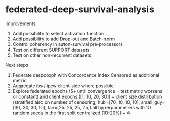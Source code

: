 # federated-deep-survival-analysis

Improvements

1. Add possibility to select activation function
2. Add possibility to add Drop-out and Batch-norm
3. Control coherency in auton-survival pre-processors
4. Test on different SUPPORT datasets
5. Test on other non-recurrent datasets 

Next steps

1. Federate deepcoxph with Concordance Index Censored as additional metric
2. Aggregate ibs / ipcw client-side where possible
3. Explore federated epochs (5+ until convergence = test metric worsens or constant) and client epochs ([1, 10, 20, 30]) + client size distribution (stratified also on number of censoring, hub=[70, 10, 10, 10], small_guy=[30, 30, 30, 10], fair=[25, 25, 25, 25]) all hyperparameters with 10 random seeds in the first split centralized (10-20%) + 4
